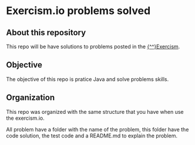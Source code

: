 # Exercism.io problems solved

## About this repository

This repo will be have solutions to problems posted in the [{^^}Exercism](https://www.urionlinejudge.com.br/).

## Objective

The objective of this repo is pratice Java and solve problems skills.

## Organization

This repo was organized with the same structure that you have when use the exercism.io.

All problem have a folder with the name of the problem, this folder have the code solution, the test code and a README.md to explain the problem.
